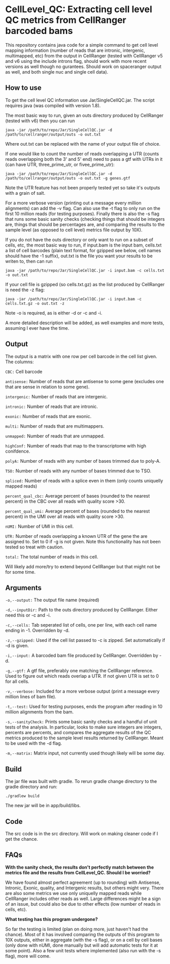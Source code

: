 # CellLevel_QC: Extracting cell level QC metrics from CellRanger barcoded bams

This repository contains java code for a simple command to get cell level mapping information (number of reads that are intronic, intergenic, multimapped, etc) from the output in CellRanger (tested with CellRanger v5 and v6 using the include introns flag, should work with more recent versions as well though no gurantees. Should work on spaceranger output as well, and both single nuc and single cell data).

## How to use

To get the cell level QC information use Jar/SingleCellQC.jar. The script requires java (was compiled with version 1.8). 

The most basic way to run, given an outs directory produced by CellRanger (tested with v6) then you can run

```
java -jar /path/to/repo/Jar/SingleCellQC.jar -d /path/to/cellranger/output/outs -o out.txt
```

Where out.txt can be replaced with the name of your output file of choice.

If one would like to count the number of reads overlapping a UTR (counts reads overlapping both the 3' and 5' end) need to pass a gtf with UTRs in it (can have UTR, three_prime_utr, or fivee_prime_utr):

```
java -jar /path/to/repo/Jar/SingleCellQC.jar -d /path/to/cellranger/output/outs -o out.txt -g genes.gtf
```

Note the UTR feature has not been properly tested yet so take it's outputs with a grain of salt.

For a more verbose version (printing out a message every million alignments) can add the -v flag. Can also use the -t flag to only run on the first 10 million reads (for testing purposes). Finally there is also the -s flag that runs some basic sanity checks (checking things that should be integers are, things that should be percentages are, and comparing the results to the sample level (as opposed to cell level) metrics file output by 10X).

If you do not have the outs directory or only want to run on a subset of cells, etc, the most basic way to run, if input.bam is the input bam, cells.txt a list of cell barcodes (plain text format, for gzipped see below, cell names should have the -1 suffix), out.txt is the file you want your results to be writen to, then can run

```
java -jar /path/to/repo/Jar/SingleCellQC.jar -i input.bam -c cells.txt -o out.txt
```

If your cell file is gzipped (so cells.txt.gz) as the list produced by CellRanger is need the -z flag:

```
java -jar /path/to/repo/Jar/SingleCellQC.jar -i input.bam -c cells.txt.gz -o out.txt -z
```

Note -o is required, as is either -d or -c and -i.

A more detailed description will be added, as well examples and more tests, assuming I ever have the time.

## Output

The output is a matrix with one row per cell barcode in the cell list given. The columns:

`CBC:` Cell barcode

`antisense:` Number of reads that are antisense to some gene (excludes one that are sense in relation to some gene).

`intergenic:` Number of reads that are intergenic.

`intronic:` Number of reads that are intronic.

`exonic:` Number of reads that are exonic.

`multi:` Number of reads that are multimappers.

`unmapped:` Number of reads that are unmapped.

`highConf:` Number of reads that map to the transcriptome with high conifdence.

`polyA:` Number of reads with any number of bases trimmed due to poly-A.

`TSO:` Number of reads with any number of bases trimmed due to TSO.

`spliced:` Number of reads with a splice even in them (only counts uniquelly mapped reads)

`percent_qual_cbc:` Average percent of bases (rounded to the nearest percent) in the CBC over all reads with quality score >30.

`percent_qual_umi:` Average percent of bases (rounded to the nearest percent) in the UMI over all reads with quality score >30.

`nUMI:` Number of UMI in this cell.

`UTR:` Number of reads overlapping a known UTR of the gene the are assigned to. Set to 0 if -g is not given. Note this functionality has not been tested so treat with caution.

`total:` The total number of reads in this cell.

Will likely add more/try to extend beyond CellRanger but that might not be for some time.

## Arguments

`-o,--output:` The output file name (required)

`-d,--inputDir:` Path to the outs directory produced by CellRanger. Either need this or -c and -i.

`-c,--cells:` Tab seperated list of cells, one per line, with each cell name ending in -1. Overridden by -d. 

`-z,--gzipped:` Used if the cell list passed to -c is zipped. Set automatically if -d is given.

`-i,--input:` A barcoded bam file produced by CellRanger. Overridden by -d.
 
 `-g,--gtf:` A gtf file, preferably one matching the CellRanger reference. Used to figure out which reads overlap a UTR. If not given UTR is set to 0 for all cells.

 `-v,--verbose:` Included for a more verbose output (print a message every million lines of bam file).

 `-t,--test:` Used for testing purposes, ends the program after reading in 10 million alignments from the bam.

 `-s,--sanityCheck:` Prints some basic sanity checks and a handful of unit tests of the analysis. In particular, looks to make sure integers are integers, percents are percents, and compares the aggregate results of the QC metrics produced to the sample level results returned by CellRanger. Meant to be used with the -d flag.

 `-m,--matrix:` Matrix input, not currently used though likely will be some day.


## Build

The jar file was built with gradle. To rerun gradle change directory to the gradle directory and run:

```
./gradlew build
```

The new jar will be in app/build/libs.

## Code

The src code is in the src directory. Will work on making cleaner code if I get the chance.

## FAQs

**With the sanity check, the results don't perfectly match between the metrics file and the results from CellLevel_QC. Should I be worried?**

We have found almost perfect agreement (up to rounding) with Antisense, Intronic, Exonic, quality, and Intergenic results, but others might very. There are also some metrics we use only uniquelly mapped reads while CellRanger includes other reads as well. Large differences might be a sign of an issue, but could also be due to other effects (low number of reads in cells, etc).

**What testing has this program undergone?**

So far the testing is limited (plan on doing more, just haven't had the chance). Most of it has involved comparing the outputs of this program to 10X outputs, either in aggregate (with the -s flag), or on a cell by cell bases (only done with nUMI, done manually but will add automatic tests for it at some point). Also a few unit tests where implemented (also run with the -s flag), more will come.
